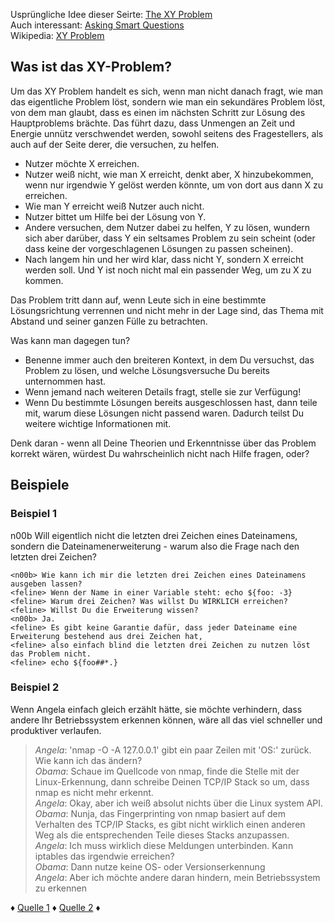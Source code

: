 Usprüngliche Idee dieser Seirte: [The XY Problem](https://xyproblem.info/)  
Auch interessant: [Asking Smart Questions](http://www.catb.org/esr/faqs/smart-questions.html)  
Wikipedia: [XY Problem](https://de.wikipedia.org/wiki/XY_Problem)

## Was ist das XY-Problem?

Um das XY Problem handelt es sich, wenn man nicht danach fragt, wie man das eigentliche Problem löst, sondern wie man ein sekundäres Problem löst, von dem man glaubt, dass es einen im nächsten Schritt zur Lösung des Hauptproblems brächte. Das führt dazu, dass Unmengen an Zeit und Energie unnütz verschwendet werden, sowohl seitens des Fragestellers, als auch auf der Seite derer, die versuchen, zu helfen.

- Nutzer möchte X erreichen.
- Nutzer weiß nicht, wie man X erreicht, denkt aber, X hinzubekommen, wenn nur irgendwie Y gelöst werden könnte, um von dort aus dann X zu erreichen.
- Wie man Y erreicht weiß Nutzer auch nicht.
- Nutzer bittet um Hilfe bei der Lösung von Y.
- Andere versuchen, dem Nutzer dabei zu helfen, Y zu lösen, wundern sich aber darüber, dass Y ein seltsames Problem zu sein scheint (oder dass keine der vorgeschlagenen Lösungen zu passen scheinen).
- Nach langem hin und her wird klar, dass nicht Y, sondern X erreicht werden soll. Und Y ist noch nicht mal ein passender Weg, um zu X zu kommen.

Das Problem tritt dann auf, wenn Leute sich in eine bestimmte Lösungsrichtung verrennen und nicht mehr in der Lage sind, das Thema mit Abstand und seiner ganzen Fülle zu betrachten.

Was kann man dagegen tun?

- Benenne immer auch den breiteren Kontext, in dem Du versuchst, das Problem zu lösen, und welche Lösungsversuche Du bereits unternommen hast.
- Wenn jemand nach weiteren Details fragt, stelle sie zur Verfügung!
- Wenn Du bestimmte Lösungen bereits ausgeschlossen hast, dann teile mit, warum diese Lösungen nicht passend waren. Dadurch teilst Du weitere wichtige Informationen mit.

Denk daran - wenn all Deine Theorien und Erkenntnisse über das Problem korrekt wären, würdest Du wahrscheinlich nicht nach Hilfe fragen, oder?

## Beispiele

### Beispiel 1

n00b Will eigentlich nicht die letzten drei Zeichen eines Dateinamens, sondern die Dateinamenerweiterung - warum also die Frage nach den letzten drei Zeichen?

```
<n00b> Wie kann ich mir die letzten drei Zeichen eines Dateinamens ausgeben lassen?
<feline> Wenn der Name in einer Variable steht: echo ${foo: -3}
<feline> Warum drei Zeichen? Was willst Du WIRKLICH erreichen?
<feline> Willst Du die Erweiterung wissen?
<n00b> Ja.
<feline> Es gibt keine Garantie dafür, dass jeder Dateiname eine Erweiterung bestehend aus drei Zeichen hat,
<feline> also einfach blind die letzten drei Zeichen zu nutzen löst das Problem nicht.
<feline> echo ${foo##*.}
```

### Beispiel 2

Wenn Angela einfach gleich erzählt hätte, sie möchte verhindern, dass andere Ihr Betriebssystem erkennen können, wäre all das viel schneller und produktiver verlaufen.

> _Angela_: 'nmap -O -A 127.0.0.1' gibt ein paar Zeilen mit 'OS:' zurück. Wie kann ich das ändern?  
> _Obama_: Schaue im Quellcode von nmap, finde die Stelle mit der Linux-Erkennung, dann schreibe Deinen TCP/IP Stack so um, dass nmap es nicht mehr erkennt.  
> _Angela_: Okay, aber ich weiß absolut nichts über die Linux system API.  
> _Obama_: Nunja, das Fingerprinting von nmap basiert auf dem Verhalten des TCP/IP Stacks, es gibt nicht wirklich einen anderen Weg als die entsprechenden Teile dieses Stacks anzupassen.  
> _Angela_: Ich muss wirklich diese Meldungen unterbinden. Kann iptables das irgendwie erreichen?  
> _Obama_: Dann nutze keine OS- oder Versionserkennung  
> _Angela_: Aber ich möchte andere daran hindern, mein Betriebssystem zu erkennen

&diams; [Quelle 1](http://meta.stackoverflow.com/questions/66377/what-is-the-xy-problem) &diams; [Quelle 2](http://mywiki.wooledge.org/XyProblem) &diams;
